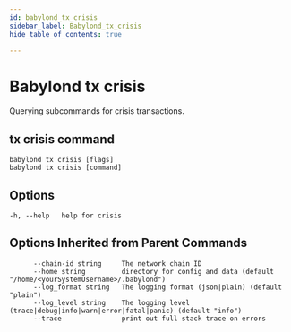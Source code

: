 ```yaml
---
id: babylond_tx_crisis
sidebar_label: Babylond_tx_crisis
hide_table_of_contents: true

---
```


# Babylond tx crisis
Querying subcommands for crisis transactions.
## tx crisis command
```
babylond tx crisis [flags]
babylond tx crisis [command]
```
## Options
```
-h, --help   help for crisis
```
## Options Inherited from Parent Commands
```
      --chain-id string     The network chain ID
      --home string         directory for config and data (default "/home/<yourSystemUsername>/.babylond")
      --log_format string   The logging format (json|plain) (default "plain")
      --log_level string    The logging level (trace|debug|info|warn|error|fatal|panic) (default "info")
      --trace               print out full stack trace on errors
```